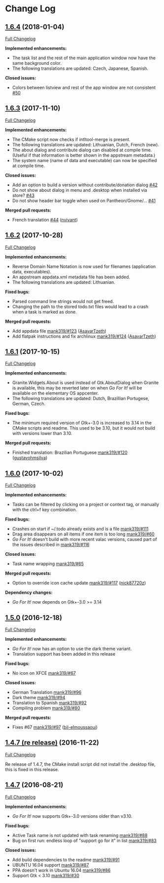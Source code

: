 # Change Log

## [1.6.4](https://github.com/JMoerman/Go-For-It/tree/1.6.4) (2018-01-04)
[Full Changelog](https://github.com/JMoerman/Go-For-It/compare/1.6.3...1.6.4)

**Implemented enhancements:**

- The task list and the rest of the main application window now have the same background color.
- The following translations are updated: Czech, Japanese, Spanish.

**Closed issues:**

- Colors between listview and rest of the app window are not consistent [\#50](https://github.com/JMoerman/Go-For-It/issues/50)

## [1.6.3](https://github.com/JMoerman/Go-For-It/tree/1.6.3) (2017-11-10)
[Full Changelog](https://github.com/JMoerman/Go-For-It/compare/1.6.2...1.6.3)

**Implemented enhancements:**

- The CMake script now checks if intltool-merge is present.
- The following translations are updated: Lithuanian, Dutch, French (new).
- The about dialog and contribute dialog can disabled at compile time. (Useful if that information is better shown in the appstream metadata.)
- The system name (name of data and executable) can now be specified at compile time.

**Closed issues:**

- Add an option to build a version without contribute/donation dialog [\#42](https://github.com/JMoerman/Go-For-It/issues/42)
- Do not show about dialog in menu and .desktop when installed via store? [\#43](https://github.com/JMoerman/Go-For-It/issues/43)
- Do not show header bar toggle when used on Pantheon/Gnome/... [\#41](https://github.com/JMoerman/Go-For-It/issues/41)

**Merged pull requests:**

- French translation [\#44](https://github.com/JMoerman/Go-For-It/pull/44) ([nvivant](https://github.com/nvivant))

## [1.6.2](https://github.com/JMoerman/Go-For-It/tree/1.6.2) (2017-10-28)
[Full Changelog](https://github.com/JMoerman/Go-For-It/compare/release_v1.6.1...1.6.2)

**Implemented enhancements:**

- Reverse Domain Name Notation is now used for filenames (application data, executables).
- An appstream appdata.xml metadata file has been added.
- The following translations are updated: Lithuanian.

**Fixed bugs:**

- Parsed command line strings would not get freed.
- Changing the path to the stored todo.txt files would lead to a crash when a task is marked as done.

**Merged pull requests:**

- Add appdata file [mank319/\#123](https://github.com/mank319/Go-For-It/pull/123) ([AsavarTzeth](https://github.com/AsavarTzeth))
- Add flatpak instructions and fix archlinux [mank319/\#124](https://github.com/mank319/Go-For-It/pull/124) ([AsavarTzeth](https://github.com/AsavarTzeth))

## [1.6.1](https://github.com/mank319/Go-For-It/tree/release_v1.6.1) (2017-10-15)
[Full Changelog](https://github.com/mank319/Go-For-It/compare/release_v1.6...release_v1.6.1)

**Implemented enhancements:**

- Granite.Widgets.About is used instead of Gtk.AboutDialog when Granite is available, this may be reverted later on when _Go For It!_ will be available on the elementary OS appcenter.
- The following translations are updated: Dutch, Brazillian Portugese, German, Czech.

**Fixed bugs:**

- The minimum required version of Gtk+-3.0 is increased to 3.14 in the CMake scripts and readme. This used to be 3.10, but it would not build with versions lower than 3.10.

**Merged pull requests:**

- Finished translation: Brazilian Portuguese [mank319/\#120](https://github.com/mank319/Go-For-It/pull/120) ([gustavohmsilva](https://github.com/gustavohmsilva))

## [1.6.0](https://github.com/mank319/Go-For-It/tree/release_v1.6) (2017-10-02)
[Full Changelog](https://github.com/mank319/Go-For-It/compare/release_v1.5...release_v1.6)

**Implemented enhancements:**

- Tasks can be filtered by clicking on a project or context tag, or manually with the ctrl+f key combination.

**Fixed bugs:**

- Crashes on start if ~/.todo already exists and is a file [mank319/\#111](https://github.com/mank319/Go-For-It/issues/111)
- Drag area disappears on all items if one item is too long [mank319/\#60](https://github.com/mank319/Go-For-It/issues/60)
- _Go For It!_ doesn't build with more recent valac versions, caused part of the issues described in  [mank319/\#116](https://github.com/mank319/Go-For-It/issues/116)

**Closed issues:**

- Task name wrapping [mank319/\#65](https://github.com/mank319/Go-For-It/issues/65)

**Merged pull requests:**

- Option to override icon cache update [mank319/\#117](https://github.com/mank319/Go-For-It/pull/117) ([nick87720z](https://github.com/nick87720z))

**Dependency changes:**

- _Go For It!_ now depends on Gtk+-3.0 >= 3.14

## [1.5.0](https://github.com/mank319/Go-For-It/tree/release_v1.5) (2016-12-18)
[Full Changelog](https://github.com/mank319/Go-For-It/compare/release_v1.4.7...release_v1.5)

**Implemented enhancements:**

- _Go For It!_ now has an option to use the dark theme variant.
- Translation support has been added in this release

**Fixed bugs:**

- No icon on XFCE [mank319/\#67](https://github.com/mank319/Go-For-It/issues/67)

**Closed issues:**

- German Translation [mank319/\#96](https://github.com/mank319/Go-For-It/issues/96)
- Dark theme [mank319/\#94](https://github.com/mank319/Go-For-It/issues/94)
- Translation to Spanish [mank319/\#92](https://github.com/mank319/Go-For-It/issues/92)
- Compiling problem [mank319/\#80](https://github.com/mank319/Go-For-It/issues/80)

**Merged pull requests:**

- Fixes \#67 [mank319/\#97](https://github.com/mank319/Go-For-It/pull/97) ([bil-elmoussaoui](https://github.com/bil-elmoussaoui))

## [1.4.7 (re release)](https://github.com/mank319/Go-For-It/tree/release_v1.4.7) (2016-11-22)
[Full Changelog](https://github.com/mank319/Go-For-It/compare/release_1.4.6...release_v1.4.7)

Re release of 1.4.7, the CMake install script did not install the .desktop file, this is fixed in this release.

## [1.4.7](https://github.com/mank319/Go-For-It/tree/release_1.4.7) (2016-08-21)
[Full Changelog](https://github.com/mank319/Go-For-It/compare/release_1.4.6...release_1.4.7)

**Implemented enhancements:**

- _Go For It!_ now supports Gtk+-3.0 versions older than v3.10.

**Fixed bugs:**

- Active Task name is not updated with task renaming [mank319/\#88](https://github.com/mank319/Go-For-It/issues/88)
- Bug on first run: endless loop of "support go for it" in list [mank319/\#83](https://github.com/mank319/Go-For-It/issues/83)

**Closed issues:**

- Add build dependencies to the readme [mank319/\#91](https://github.com/mank319/Go-For-It/issues/91)
- UBUNTU 16.04 support [mank319/\#87](https://github.com/mank319/Go-For-It/issues/87)
- PPA doesn't work in Ubuntu 16.04 [mank319/\#86](https://github.com/mank319/Go-For-It/issues/86)
- Support Gtk \< 3.10 [mank319/\#30](https://github.com/mank319/Go-For-It/issues/30)

